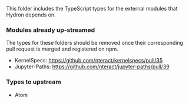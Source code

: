 This folder includes the TypeScript types for the external modules that Hydron depends on.

### Modules already up-streamed

The types for these folders should be removed once their corresponding pull request is merged and registered on npm.

- KernelSpecs: https://github.com/nteract/kernelspecs/pull/35
- Jupyter-Paths: https://github.com/nteract/jupyter-paths/pull/39

### Types to upstream

- Atom
